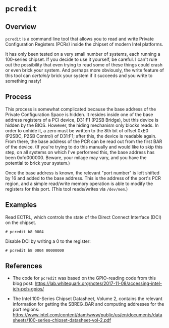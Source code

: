 # `pcredit`

## Overview

`pcredit` is a command line tool that allows you to read and write Private Configuration Registers (PCRs) inside the chipset of modern Intel platforms.

It has only been tested on a very small number of systems, each running a 100-series chipset. If you decide to use it yourself, be careful. I can't rule out the possibility that even trying to read some of these things could crash or even brick your system. And perhaps more obviously, the write feature of this tool can _certainly_ brick your system if it succeeds and you write to something nasty!

## Process

This process is somewhat complicated because the base address of the Private Configuration Space is hidden. It resides inside one of the base address registers of a PCI device, D31:F1 (P2SB Bridge), but this device is hidden by the BIOS. However, the hiding mechanism only blocks reads. In order to unhide it, a zero must be written to the 8th bit of offset 0xE0 (P2SBC, P2SB Control) of D31:F1; after this, the device is readable again. From there, the base address of the PCR can be read out from the first BAR of the device. (If you're trying to do this manually and would like to skip this step, on all systems on which I've performed this, the base address has been 0xfd000000. Beware, your milage may vary, and you have the potential to brick your system.)

Once the base address is known, the relevant "port number" is left shifted by 16 and added to the base address. This is the address of the port's PCR region, and a simple read/write memory operation is able to modify the registers for this port. (This tool reads/writes via `/dev/mem`.)

## Examples

Read ECTRL, which controls the state of the Direct Connect Interface (DCI) on the chipset.

```
# pcredit b8 0004
```

Disable DCI by writing a 0 to the register:

```
# pcredit b8 0004 00000000
```

## References

* The code for `pcredit` was based on the GPIO-reading code from this blog post: https://lab.whitequark.org/notes/2017-11-08/accessing-intel-ich-pch-gpios/

* The Intel 100-Series Chipset Datasheet, Volume 2, contains the relevant information for getting the SBREG_BAR and computing addresses for the port regions: https://www.intel.com/content/dam/www/public/us/en/documents/datasheets/100-series-chipset-datasheet-vol-2.pdf
